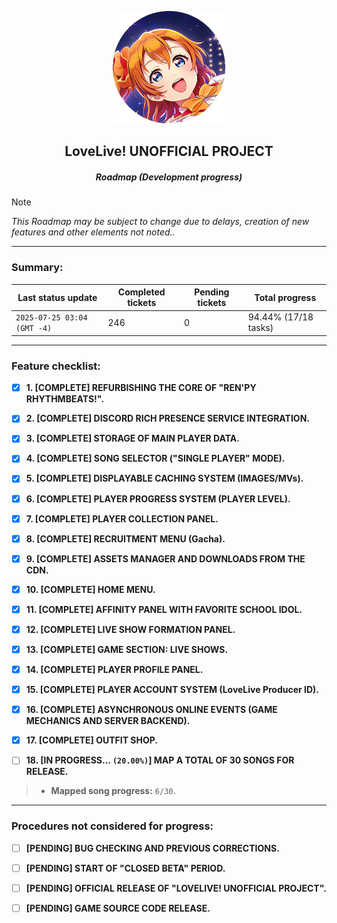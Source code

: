 <p align="center">
  <img width="180" height="180" src="https://github.com/CharlieFuu69/RenPy_RhythmBeats/blob/main/icons/llup_icon.png">
</p>

<h2 align="center"> LoveLive! UNOFFICIAL PROJECT </h2>
<h5 align="center"> Roadmap (Development progress) </h5>

> [!NOTE]
> _This Roadmap may be subject to change due to delays, creation of new features and other elements not noted.._

---

### Summary:

| Last status update             | Completed tickets   | Pending tickets    | Total progress         |
|---|---|---|---|
| `2025-07-25 03:04 (GMT -4)`    | 246                 | 0                  | 94.44% (17/18 tasks)   |

---

### Feature checklist:

- [x] **1. [COMPLETE] REFURBISHING THE CORE OF "REN'PY RHYTHMBEATS!".**

- [x] **2. [COMPLETE] DISCORD RICH PRESENCE SERVICE INTEGRATION.**

- [x] **3. [COMPLETE] STORAGE OF MAIN PLAYER DATA.**

- [x] **4. [COMPLETE] SONG SELECTOR ("SINGLE PLAYER" MODE).**

- [x] **5. [COMPLETE] DISPLAYABLE CACHING SYSTEM (IMAGES/MVs).**

- [x] **6. [COMPLETE] PLAYER PROGRESS SYSTEM (PLAYER LEVEL).**

- [x] **7. [COMPLETE] PLAYER COLLECTION PANEL.**

- [x] **8. [COMPLETE] RECRUITMENT MENU (Gacha).**

- [x] **9. [COMPLETE] ASSETS MANAGER AND DOWNLOADS FROM THE CDN.**

- [x] **10. [COMPLETE] HOME MENU.**

- [x] **11. [COMPLETE] AFFINITY PANEL WITH FAVORITE SCHOOL IDOL.**

- [x] **12. [COMPLETE] LIVE SHOW FORMATION PANEL.**

- [x] **13. [COMPLETE] GAME SECTION: LIVE SHOWS.**

- [x] **14. [COMPLETE] PLAYER PROFILE PANEL.**

- [x] **15. [COMPLETE] PLAYER ACCOUNT SYSTEM (LoveLive Producer ID).**

- [x] **16. [COMPLETE] ASYNCHRONOUS ONLINE EVENTS (GAME MECHANICS AND SERVER BACKEND).**

- [x] **17. [COMPLETE] OUTFIT SHOP.**

- [ ] **18. [IN PROGRESS... `(20.00%)`] MAP A TOTAL OF 30 SONGS FOR RELEASE.**
>
>   - **Mapped song progress:** `6/30`.

---

### Procedures not considered for progress:

- [ ] **[PENDING] BUG CHECKING AND PREVIOUS CORRECTIONS.**

- [ ] **[PENDING] START OF "CLOSED BETA" PERIOD.**

- [ ] **[PENDING] OFFICIAL RELEASE OF "LOVELIVE! UNOFFICIAL PROJECT".**

- [ ] **[PENDING] GAME SOURCE CODE RELEASE.**
